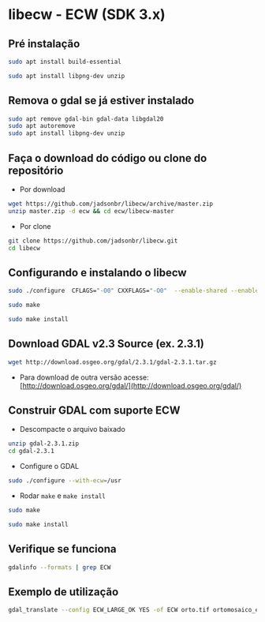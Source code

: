 libecw - ECW (SDK 3.x)
======
     
## Pré instalação

```bash
sudo apt install build-essential
```

```bash
sudo apt install libpng-dev unzip
```
     
## Remova o gdal se já estiver instalado

```bash
sudo apt remove gdal-bin gdal-data libgdal20
sudo apt autoremove
sudo apt install libpng-dev unzip
```

## Faça o download do código ou clone do repositório

- Por download
```bash
wget https://github.com/jadsonbr/libecw/archive/master.zip
unzip master.zip -d ecw && cd ecw/libecw-master
 ```
 
 - Por clone
 ```bash
 git clone https://github.com/jadsonbr/libecw.git
 cd libecw
 ```
 
 ## Configurando e instalando o libecw
 
 ```bash
sudo ./configure  CFLAGS="-O0" CXXFLAGS="-O0"  --enable-shared --enable-static --prefix=/usr
```

```bash
sudo make
```

```bash
sudo make install
```

## Download GDAL v2.3 Source (ex. 2.3.1)

```bash
wget http://download.osgeo.org/gdal/2.3.1/gdal-2.3.1.tar.gz
```

- Para download de outra versão acesse: [http://download.osgeo.org/gdal/](http://download.osgeo.org/gdal/)

## Construir GDAL com suporte ECW

- Descompacte o arquivo baixado

```bash
unzip gdal-2.3.1.zip
cd gdal-2.3.1
```

- Configure o GDAL

```bash
sudo ./configure --with-ecw=/usr
```

- Rodar `make` e `make install`
```bash
sudo make
```

```bash
sudo make install
```

## Verifique se funciona

```bash
gdalinfo --formats | grep ECW
```

## Exemplo de utilização

```bash
gdal_translate --config ECW_LARGE_OK YES -of ECW orto.tif ortomosaico_ecw.ecw
```
